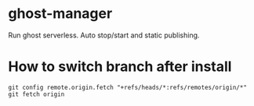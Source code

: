 # ghost-manager
Run ghost serverless.  Auto stop/start and static publishing. 


# How to switch branch after install
```shell script
git config remote.origin.fetch "+refs/heads/*:refs/remotes/origin/*"
git fetch origin
```

